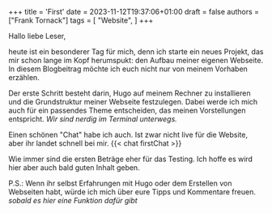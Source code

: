 +++
title = 'First'
date = 2023-11-12T19:37:06+01:00
draft = false
authors = ["Frank Tornack"]
tags = [
    "Website",
]
+++

Hallo liebe Leser,

heute ist ein besonderer Tag für mich, denn ich starte ein neues Projekt, das mir schon lange im Kopf herumspukt: den Aufbau meiner eigenen Webseite. In diesem Blogbeitrag möchte ich euch nicht nur von meinem Vorhaben erzählen.
<!--more-->

Der erste Schritt besteht darin, Hugo auf meinem Rechner zu installieren und die Grundstruktur meiner Webseite festzulegen. Dabei werde ich mich auch für ein passendes Theme entscheiden, das meinen Vorstellungen entspricht. *Wir sind nerdig im Terminal unterwegs.*

Einen schönen "Chat" habe ich auch. Ist zwar nicht live für die Website, aber ihr landet schnell bei mir.
{{< chat firstChat >}}

Wie immer sind die ersten Beträge eher für das Testing. Ich hoffe es wird hier aber auch bald guten Inhalt geben.

P.S.: Wenn ihr selbst Erfahrungen mit Hugo oder dem Erstellen von Webseiten habt, würde ich mich über eure Tipps und Kommentare freuen.
*sobald es hier eine Funktion dafür gibt*